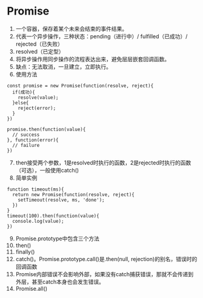 # Promise

1. 一个容器，保存着某个未来会结束的事件结果。
2. 代表一个异步操作，三种状态：pending（进行中）/ fulfilled（已成功）/ rejected（已失败）
3. resolved（已定型）
4. 将异步操作用同步操作的流程表达出来，避免层层嵌套回调函数。
5. 缺点：无法取消，一旦建立，立即执行。
6. 使用方法
  ```
  const promise = new Promise(function(resolve, reject){
    if(成功){
      resolve(value);
    }else{
      reject(error);
    }
  })

  promise.then(function(value){
    // success
  }, function(error){
    // failure
  })
  ```
7. then接受两个参数，1是resolved时执行的函数，2是rejected时执行的函数（可选），一般使用catch()
8. 简单实例
  ```
  function timeout(ms){
    return new Promise(function(resolve, reject){
      setTimeout(resolve, ms, 'done');
    })
  }
  timeout(100).then(function(value){
    console.log(value);
  })
  ```
9. Promise.prototype中包含三个方法
  1. then()
  2. finally()
  3. catch()。Promise.prototype.call()是.then(null, rejection)的别名，错误时的回调函数
10. Promise内部错误不会影响外部，如果没有catch捕获错误，那就不会传递到外层，甚至catch本身也会发生错误。
11. Promise.all()
